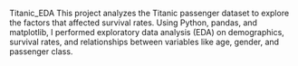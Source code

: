  Titanic_EDA
This project analyzes the Titanic passenger dataset to explore the factors that affected survival rates.
Using Python, pandas, and matplotlib, I performed exploratory data analysis (EDA) on demographics, survival rates, and relationships between variables like age, gender, and passenger class.
